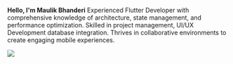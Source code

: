 
**Hello, I'm Maulik Bhanderi**
Experienced Flutter Developer with comprehensive knowledge of architecture, state management, and performance optimization. Skilled in project management, UI/UX Development database integration. Thrives in collaborative environments to create engaging mobile experiences. 


<img src = "https://github-readme-stats.vercel.app/api?username=immaulik&&show_icons=true&title_color=ffffff&icon_color=bb2acf&text_color=daf7dc&bg_color=151515">
